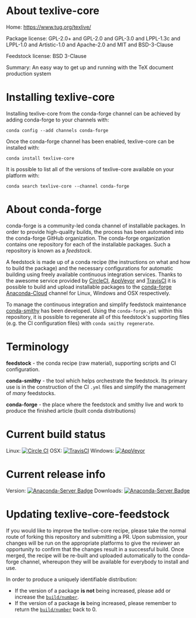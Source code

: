 About texlive-core
==================

Home: https://www.tug.org/texlive/

Package license: GPL-2.0+ and GPL-2.0 and GPL-3.0 and LPPL-1.3c and LPPL-1.0 and Artistic-1.0 and Apache-2.0 and MIT and BSD-3-Clause

Feedstock license: BSD 3-Clause

Summary: An easy way to get up and running with the TeX document production system



Installing texlive-core
=======================

Installing texlive-core from the conda-forge channel can be achieved by adding conda-forge to your channels with:

```
conda config --add channels conda-forge
```

Once the conda-forge channel has been enabled, texlive-core can be installed with:

```
conda install texlive-core
```

It is possible to list all of the versions of texlive-core available on your platform with:

```
conda search texlive-core --channel conda-forge
```


About conda-forge
=================

conda-forge is a community-led conda channel of installable packages.
In order to provide high-quality builds, the process has been automated into the
conda-forge GitHub organization. The conda-forge organization contains one repository 
for each of the installable packages. Such a repository is known as a *feedstock*.

A feedstock is made up of a conda recipe (the instructions on what and how to build
the package) and the necessary configurations for automatic building using freely
available continuous integration services. Thanks to the awesome service provided by
[CircleCI](https://circleci.com/), [AppVeyor](http://www.appveyor.com/)
and [TravisCI](https://travis-ci.org/) it is possible to build and upload installable
packages to the [conda-forge](https://anaconda.org/conda-forge)
[Anaconda-Cloud](http://docs.anaconda.org/) channel for Linux, Windows and OSX respectively.

To manage the continuous integration and simplify feedstock maintenance
[conda-smithy](http://github.com/conda-forge/conda-smithy) has been developed.
Using the ``conda-forge.yml`` within this repository, it is possible to regenerate all of
this feedstock's supporting files (e.g. the CI configuration files) with ``conda smithy regenerate``.


Terminology
===========

**feedstock** - the conda recipe (raw material), supporting scripts and CI configuration.

**conda-smithy** - the tool which helps orchestrate the feedstock.
                   Its primary use is in the construction of the CI ``.yml`` files
                   and simplify the management of *many* feedstocks.

**conda-forge** - the place where the feedstock and smithy live and work to
                  produce the finished article (built conda distributions)

Current build status
====================

Linux: [![Circle CI](https://circleci.com/gh/conda-forge/texlive-core-feedstock.svg?style=svg)](https://circleci.com/gh/conda-forge/texlive-core-feedstock)
OSX: [![TravisCI](https://travis-ci.org/conda-forge/texlive-core-feedstock.svg?branch=master)](https://travis-ci.org/conda-forge/texlive-core-feedstock) 
Windows: [![AppVeyor](https://ci.appveyor.com/api/projects/status/github/conda-forge/texlive-core-feedstock?svg=True)](https://ci.appveyor.com/project/conda-forge/texlive-core-feedstock/branch/master)

Current release info
====================
Version: [![Anaconda-Server Badge](https://anaconda.org/conda-forge/texlive-core/badges/version.svg)](https://anaconda.org/conda-forge/texlive-core)
Downloads: [![Anaconda-Server Badge](https://anaconda.org/conda-forge/texlive-core/badges/downloads.svg)](https://anaconda.org/conda-forge/texlive-core)


Updating texlive-core-feedstock
===============================

If you would like to improve the texlive-core recipe, please take the normal
route of forking this repository and submitting a PR. Upon submission, your changes will
be run on the appropriate platforms to give the reviewer an opportunity to confirm that the
changes result in a successful build. Once merged, the recipe will be re-built and uploaded
automatically to the conda-forge channel, whereupon they will be available for everybody to
install and use.

In order to produce a uniquely identifiable distribution:
 * If the version of a package **is not** being increased, please add or increase
   the [``build/number``](http://conda.pydata.org/docs/building/meta-yaml.html#build-number-and-string). 
 * If the version of a package **is** being increased, please remember to return
   the [``build/number``](http://conda.pydata.org/docs/building/meta-yaml.html#build-number-and-string)
   back to 0.

